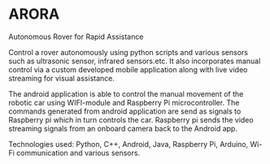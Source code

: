 # ARORA
Autonomous Rover for Rapid Assistance 

Control a rover autonomously using python scripts and various sensors such as ultrasonic sensor, infrared sensors.etc. It also incorporates manual control via a custom developed mobile application along with live video streaming for visual assistance.

The android application is able to control the manual movement of the robotic car using WIFI-module and Raspberry Pi microcontroller. The commands generated from android application are send as signals to Raspberry pi which in turn controls the car. Raspberry pi sends the video streaming signals from an onboard camera back to the Android app.

 
Technologies used: Python, C++, Android, Java, Raspberry Pi, Arduino, Wi-Fi communication and various sensors.
